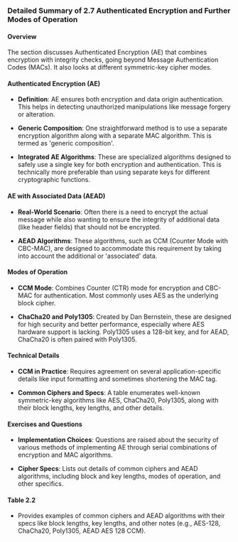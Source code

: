 ### Detailed Summary of 2.7 Authenticated Encryption and Further Modes of Operation

#### Overview
The section discusses Authenticated Encryption (AE) that combines encryption with integrity checks, going beyond Message Authentication Codes (MACs). It also looks at different symmetric-key cipher modes.

#### Authenticated Encryption (AE)
- **Definition**: AE ensures both encryption and data origin authentication. This helps in detecting unauthorized manipulations like message forgery or alteration.

- **Generic Composition**: One straightforward method is to use a separate encryption algorithm along with a separate MAC algorithm. This is termed as 'generic composition'.

- **Integrated AE Algorithms**: These are specialized algorithms designed to safely use a single key for both encryption and authentication. This is technically more preferable than using separate keys for different cryptographic functions.

#### AE with Associated Data (AEAD)
- **Real-World Scenario**: Often there is a need to encrypt the actual message while also wanting to ensure the integrity of additional data (like header fields) that should not be encrypted.

- **AEAD Algorithms**: These algorithms, such as CCM (Counter Mode with CBC-MAC), are designed to accommodate this requirement by taking into account the additional or 'associated' data.

#### Modes of Operation
- **CCM Mode**: Combines Counter (CTR) mode for encryption and CBC-MAC for authentication. Most commonly uses AES as the underlying block cipher.

- **ChaCha20 and Poly1305**: Created by Dan Bernstein, these are designed for high security and better performance, especially where AES hardware support is lacking. Poly1305 uses a 128-bit key, and for AEAD, ChaCha20 is often paired with Poly1305.

#### Technical Details
- **CCM in Practice**: Requires agreement on several application-specific details like input formatting and sometimes shortening the MAC tag.

- **Common Ciphers and Specs**: A table enumerates well-known symmetric-key algorithms like AES, ChaCha20, Poly1305, along with their block lengths, key lengths, and other details.

#### Exercises and Questions
- **Implementation Choices**: Questions are raised about the security of various methods of implementing AE through serial combinations of encryption and MAC algorithms.

- **Cipher Specs**: Lists out details of common ciphers and AEAD algorithms, including block and key lengths, modes of operation, and other specifics.

#### Table 2.2
- Provides examples of common ciphers and AEAD algorithms with their specs like block lengths, key lengths, and other notes (e.g., AES-128, ChaCha20, Poly1305, AEAD AES 128 CCM).
